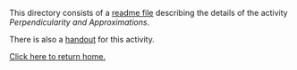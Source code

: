 This directory consists of a [readme file](https://github.com/sfushidahardy/SSEA-Linear-Algebra-Activities/blob/main/Perpendicularity/PatternsInPerpendicularVectors/perpendicularity-and-approximations-readme.pdf) describing the details of the activity _Perpendicularity and Approximations_.

There is also a [handout](https://github.com/sfushidahardy/SSEA-Linear-Algebra-Activities/blob/main/Perpendicularity/PatternsInPerpendicularVectors/perpendicularity-and-approximations-handout.pdf) for this activity.

[Click here to return home.](https://github.com/sfushidahardy/SSEA-Linear-Algebra-Activities/blob/main/README.md#Perpendicularity)
